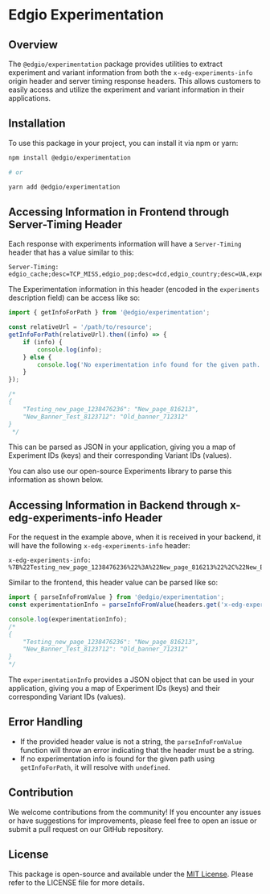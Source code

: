# Edgio Experimentation

## Overview

The `@edgio/experimentation` package provides utilities to extract experiment and variant information from both the `x-edg-experiments-info` origin header and server timing response headers. This allows customers to easily access and utilize the experiment and variant information in their applications.

## Installation

To use this package in your project, you can install it via npm or yarn:

```bash
npm install @edgio/experimentation

# or

yarn add @edgio/experimentation
```

## Accessing Information in Frontend through Server-Timing Header

Each response with experiments information will have a `Server-Timing` header that has a value similar to this:

```
Server-Timing: edgio_cache;desc=TCP_MISS,edgio_pop;desc=dcd,edgio_country;desc=UA,experiments;desc=%7B%22Testing_new_page_1238476236%22%3A%22New_page_816213%22%2C%22New_Banner_Test_8123712%22%3A%22Old_banner_712312%22%7D
```

The Experimentation information in this header (encoded in the `experiments` description field) can be access like so:

```javascript
import { getInfoForPath } from '@edgio/experimentation';

const relativeUrl = '/path/to/resource';
getInfoForPath(relativeUrl).then((info) => {
    if (info) {
        console.log(info);
    } else {
        console.log('No experimentation info found for the given path.');
    }
});

/*
{
    "Testing_new_page_1238476236": "New_page_816213",
    "New_Banner_Test_8123712": "Old_banner_712312"
}
 */
```

This can be parsed as JSON in your application, giving you a map of Experiment IDs (keys) and their corresponding Variant IDs (values).

You can also use our open-source Experiments library to parse this information as shown below.

## Accessing Information in Backend through x-edg-experiments-info Header

For the request in the example above, when it is received in your backend, it will have the following `x-edg-experiments-info` header:

```
x-edg-experiments-info: %7B%22Testing_new_page_1238476236%22%3A%22New_page_816213%22%2C%22New_Banner_Test_8123712%22%3A%22Old_banner_712312%22%7D
```

Similar to the frontend, this header value can be parsed like so:

```javascript
import { parseInfoFromValue } from '@edgio/experimentation';
const experimentationInfo = parseInfoFromValue(headers.get('x-edg-experiments-info'));

console.log(experimentationInfo);
/*
{
    "Testing_new_page_1238476236": "New_page_816213",
    "New_Banner_Test_8123712": "Old_banner_712312"
}
*/
```

The `experimentationInfo` provides a JSON object that can be used in your application, giving you a map of Experiment IDs (keys) and their corresponding Variant IDs (values).

## Error Handling
- If the provided header value is not a string, the `parseInfoFromValue` function will throw an error indicating that the header must be a string.
- If no experimentation info is found for the given path using `getInfoForPath`, it will resolve with `undefined`.

## Contribution

We welcome contributions from the community! If you encounter any issues or have suggestions for improvements, please feel free to open an issue or submit a pull request on our GitHub repository.

## License

This package is open-source and available under the [MIT License](/LICENSE). Please refer to the LICENSE file for more details.


